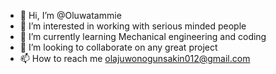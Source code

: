 - 👋 Hi, I’m @Oluwatammie
- 👀 I’m interested in working with serious minded people
- 🌱 I’m currently learning Mechanical engineering and coding
- 💞️ I’m looking to collaborate on any great project
- 📫 How to reach me olajuwonogunsakin012@gmail.com

<!---
Oluwatammie/Oluwatammie is a ✨ special ✨ repository because its `README.md` (this file) appears on your GitHub profile.
You can click the Preview link to take a look at your changes.
--->
